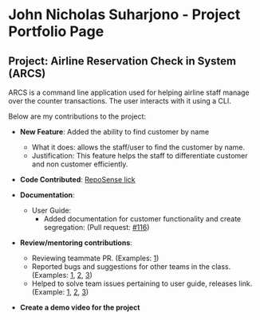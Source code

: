 # John Nicholas Suharjono - Project Portfolio Page

## Project: Airline Reservation Check in System (ARCS)

ARCS is a command line application used for helping airline staff manage over the counter transactions.
The user interacts with it using a CLI.

Below are my contributions to the project:
* **New Feature**: Added the ability to find customer by name
    * What it does: allows the staff/user to find the customer by name.
    * Justification: This feature helps the staff to differentiate customer and non customer efficiently.

* **Code Contributed**: [RepoSense lick](https://nus-cs2113-ay2122s2.github.io/tp-dashboard/?search=johnsuharjono&breakdown=true&sort=groupTitle&sortWithin=title&since=2022-02-18&timeframe=commit&mergegroup=&groupSelect=groupByRepos&checkedFileTypes=docs~functional-code~test-code~other)

* **Documentation**:
    * User Guide:
        * Added documentation for customer functionality and create segregation:
          (Pull request: [\#116](https://github.com/AY2122s2-CS2113-F12-3/tp/pull/116))
    
* **Review/mentoring contributions**:
  * Reviewing teammate PR. (Examples: [1](https://github.com/AY2122s2-CS2113-F12-3/tp/pull/120))
  * Reported bugs and suggestions for other teams in the class. (Examples: [1](https://github.com/johnsuharjono/ped/issues/1), [2](https://github.com/johnsuharjono/ped/issues/3), [3](https://github.com/johnsuharjono/ped/issues/5))
  * Helped to solve team issues pertaining to user guide, releases link. (Example: [1](https://github.com/AY2122s2-CS2113-F12-3/tp/issues/75), [2](https://github.com/AY2122s2-CS2113-F12-3/tp/issues/55), [3](https://github.com/AY2122s2-CS2113-F12-3/tp/issues/59)) 

* **Create a demo video for the project**